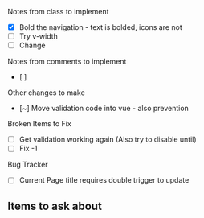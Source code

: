 Notes from class to implement
 - [x] Bold the navigation - text is bolded, icons are not
 - [ ] Try v-width
 - [ ] Change

Notes from comments to implement
- [ ] 

Other changes to make
- [~] Move validation code into vue - also prevention

Broken Items to Fix
- [ ] Get validation working again (Also try to disable until)
- [ ] Fix -1

Bug Tracker
- [ ] Current Page title requires double trigger to update


Items to ask about
- 